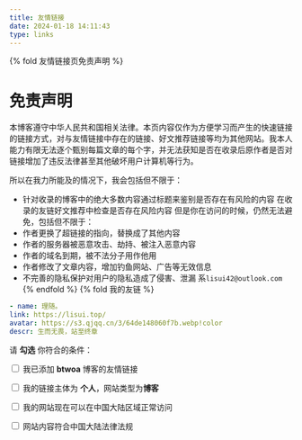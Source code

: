 ```yaml
---
title: 友情链接
date: 2024-01-18 14:11:43
type: links
---
```

{% fold 友情链接页免责声明 %}
# 免责声明
本博客遵守中华人民共和国相关法律。本页内容仅作为方便学习而产生的快速链接的链接方式，对与友情链接中存在的链接、好文推荐链接等均为其他网站。我本人能力有限无法逐个甄别每篇文章的每个字，并无法获知是否在收录后原作者是否对链接增加了违反法律甚至其他破坏用户计算机等行为。

所以在我力所能及的情况下，我会包括但不限于：
- 针对收录的博客中的绝大多数内容通过标题来鉴别是否存在有风险的内容 在收录的友链好文推荐中检查是否存在风险内容
但是你在访问的时候，仍然无法避免，包括但不限于：
- 作者更换了超链接的指向，替换成了其他内容
- 作者的服务器被恶意攻击、劫持、被注入恶意内容
- 作者的域名到期，被不法分子用作他用
- 作者修改了文章内容，增加钓鱼网站、广告等无效信息
- 不完善的隐私保护对用户的隐私造成了侵害、泄漏
系```lisui42@outlook.com```
{% endfold %}
{% fold 我的友链  %}
```yml
- name: 理随。
link: https://lisui.top/
avatar: https://s3.qjqq.cn/3/64de148060f7b.webp!color
descr: 生而无畏，站至终章
```
请 **勾选** 你符合的条件：

<div id="friends_checkbox">
<p>
    <label><input type="checkbox" onclick="checkForm()"> 我已添加 <b>btwoa</b> 博客的友情链接</label>
</p>
<p>
    <label><input type="checkbox" onclick="checkForm()"> 我的链接主体为 <b>个人</b>，网站类型为<b>博客</b></label>
</p>
<p>
    <label><input type="checkbox" onclick="checkForm()"> 我的网站现在可以在中国大陆区域正常访问</label>
</p>
<p>
    <label><input type="checkbox" onclick="checkForm()"> 网站内容符合中国大陆法律法规</label>
</p>
</div>

<script>
function checkForm() {
    let comment = document.querySelector('.wl-comment');
    if(comment===null) return;
    let checkboxes = document.querySelectorAll('#friends_checkbox input[type="checkbox"]');
    let content = document.querySelector('.wl-editor');
    let allChecked = Array.from(checkboxes).every(checkbox => checkbox.checked);
    if (allChecked) {
        comment.style.display = 'block';
        content.value = "```yaml \n- name: \n  link: \n  avatar: \n  descr: \n```";
        content.focus();
    } else {
        comment.style.display = 'none';
        content.value = '';
    }
}
window.onload = checkForm;
document.addEventListener('pjax:complete', checkForm);
</script>
